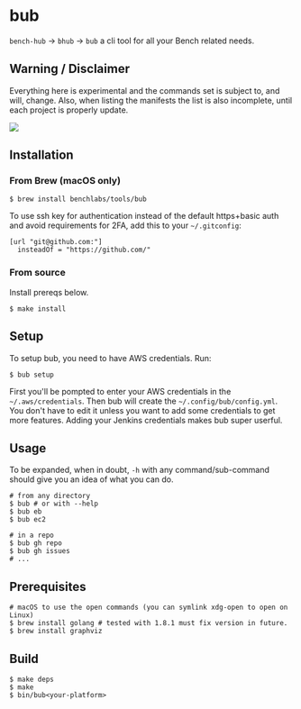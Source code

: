# bub

`bench-hub` -> `bhub` -> `bub` a cli tool for all your Bench related needs.

## Warning / Disclaimer

Everything here is experimental and the commands set is subject to, and will,
change. Also, when listing the manifests the list is also incomplete, until each
project is properly update.

![](https://upload.wikimedia.org/wikipedia/commons/thumb/3/3f/Lil_Bub_2013_%28crop_for_thumb%29.jpg/440px-Lil_Bub_2013_%28crop_for_thumb%29.jpg)

## Installation

### From Brew (macOS only)
    $ brew install benchlabs/tools/bub

To use ssh key for authentication instead of the default https+basic auth and
avoid requirements for 2FA, add this to your `~/.gitconfig`:

```
[url "git@github.com:"]
  insteadOf = "https://github.com/"
```

### From source

Install prereqs below.

    $ make install

## Setup

To setup bub, you need to have AWS credentials. Run:

    $ bub setup

First you'll be pompted to enter your AWS credentials in the
`~/.aws/credentials`. Then bub will create the `~/.config/bub/config.yml`. You
don't have to edit it unless you want to add some credentials to get more
features. Adding your Jenkins credentials makes bub super userful.

## Usage

To be expanded, when in doubt, `-h` with any command/sub-command should give you
an idea of what you can do.

    # from any directory
    $ bub # or with --help
    $ bub eb
    $ bub ec2

    # in a repo
    $ bub gh repo
    $ bub gh issues
    # ...

## Prerequisites

    # macOS to use the open commands (you can symlink xdg-open to open on Linux)
    $ brew install golang # tested with 1.8.1 must fix version in future.
    $ brew install graphviz

## Build

    $ make deps
    $ make
    $ bin/bub<your-platform>
